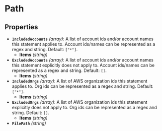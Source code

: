 # Path

## Properties

- **`IncludedAccounts`** *(array)*: A list of account ids and/or account names this statement applies to. Account ids/names can be represented as a regex and string. Default: `["*"]`.
  - **Items** *(string)*
- **`ExcludedAccounts`** *(array)*: A list of account ids and/or account names this statement explicitly does not apply to. Account ids/names can be represented as a regex and string. Default: `[]`.
  - **Items** *(string)*
- **`IncludedOrgs`** *(array)*: A list of AWS organization ids this statement applies to. Org ids can be represented as a regex and string. Default: `["*"]`.
  - **Items** *(string)*
- **`ExcludedOrgs`** *(array)*: A list of AWS organization ids this statement explicitly does not apply to. Org ids can be represented as a regex and string. Default: `[]`.
  - **Items** *(string)*
- **`FilePath`** *(string)*
